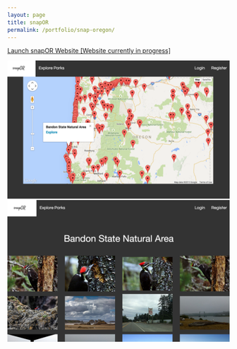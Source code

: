 ```yaml
---
layout: page
title: snapOR
permalink: /portfolio/snap-oregon/
---
```


<p><a href='http://snaporegon.herokuapp.com/'>Launch snapOR Website [Website currently in progress]</a></p>

<div class='project-grid'>
	<div class='photo-space'>
		<img class='snap-screenshot' src='/images/snapor-homepage.png'>
	</div>
	<div class='photo-space'>
		<img class='snap-screenshot' src='/images/bandon-state-park.png'>
	</div>
	<!-- <div class='photo-space'>
		<img class='snap-screenshot' src='/images/oswald-west.png'>
	</div> -->
</div>